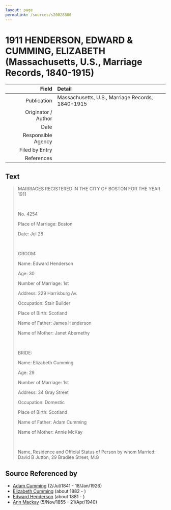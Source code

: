 ```yaml
---
layout: page
permalink: /sources/s20028800
---
```


# 1911 HENDERSON, EDWARD & CUMMING, ELIZABETH (Massachusetts, U.S., Marriage Records, 1840-1915)

Field | Detail
---:|:---
Publication | Massachusetts, U.S., Marriage Records, 1840-1915
Originator / Author | 
Date | 
Responsible Agency | 
Filed by Entry | 
References | 

## Text

> MARRIAGES REGISTERED IN THE CITY OF BOSTON FOR THE YEAR 1911
>
> <br/>
>
> No. 4254
>
> Place of Marriage: Boston
>
> Date: Jul 28
>
> <br/>
>
> GROOM:
>
> Name: Edward Henderson
>
> Age: 30
>
> Number of Marriage: 1st
>
> Address: 229 Harrisburg Av.
>
> Occupation: Stair Builder
>
> Place of Birth: Scotland
>
> Name of Father: James Henderson
>
> Name of Mother: Janet Abernethy
>
> <br/>
>
> BRIDE:
>
> Name: Elizabeth Cumming
>
> Age: 29
>
> Number of Marriage: 1st
>
> Address: 34 Gray Street
>
> Occupation: Domestic
>
> Place of Birth: Scotland
>
> Name of Father: Adam Cumming
>
> Name of Mother: Annie McKay
>
> <br/>
>
> Name, Residence and Official Status of Person by whom Married: David B Jutton; 29 Bradlee Street; M.G
>

## Source Referenced by

* [Adam Cumming](../people/@55409960@-adam-cumming-b1841-7-2-d1926-1-18.md) (2/Jul/1841 - 18/Jan/1926)
* [Elizabeth Cumming](../people/@35928164@-elizabeth-cumming-b1882-d.md) (about 1882 - )
* [Edward Henderson](../people/@4822940@-edward-henderson-b1881-d.md) (about 1881 - )
* [Ann Mackay](../people/@74868546@-ann-mackay-b1855-11-5-d1940-4-21.md) (5/Nov/1855 - 21/Apr/1940)
